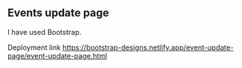 ## Events update page

I have used Bootstrap.

Deployment link
https://bootstrap-designs.netlify.app/event-update-page/event-update-page.html
